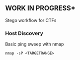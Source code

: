 ## WORK IN PROGRESS*

Stego workflow for CTFs

### Host Discovery

Basic ping sweep with nmap 
```
nmap -sP <TARGETRANGE>
```
